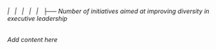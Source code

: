 ###### |   |   |   |   |   ├── Number of initiatives aimed at improving diversity in executive leadership

*Add content here*